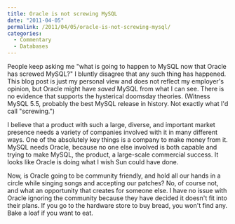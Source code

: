 ```yaml
---
title: Oracle is not screwing MySQL
date: "2011-04-05"
permalink: /2011/04/05/oracle-is-not-screwing-mysql/
categories:
  - Commentary
  - Databases
---
```

People keep asking me "what is going to happen to MySQL now that Oracle has screwed MySQL?" I bluntly disagree that any such thing has happened. This blog post is just my personal view and does not reflect my employer's opinion, but Oracle might have *saved* MySQL from what I can see. There is no evidence that supports the hysterical doomsday theories. (Witness MySQL 5.5, probably the best MySQL release in history. Not exactly what I'd call "screwing.")

I believe that a product with such a large, diverse, and important market presence needs a variety of companies involved with it in many different ways. One of the absolutely key things is a company to make money from it. MySQL needs Oracle, because no one else involved is both capable and trying to make MySQL, the product, a large-scale commercial success. It looks like Oracle is doing what I wish Sun could have done.

Now, is Oracle going to be community friendly, and hold all our hands in a circle while singing songs and accepting our patches? No, of course not, and what an opportunity that creates for someone else. I have no issue with Oracle ignoring the community because they have decided it doesn't fit into their plans. If you go to the hardware store to buy bread, you won't find any. Bake a loaf if you want to eat.
